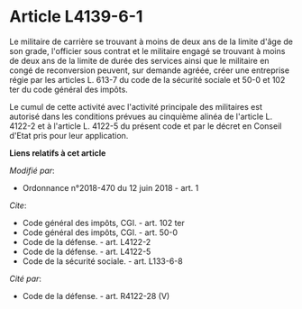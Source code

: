 # Article L4139-6-1

Le militaire de carrière se trouvant à moins de deux ans de la limite d'âge de son grade, l'officier sous contrat et le
militaire engagé se trouvant à moins de deux ans de la limite de durée des services ainsi que le militaire en congé de
reconversion peuvent, sur demande agréée, créer une entreprise régie par les articles      L. 613-7 du code de la sécurité
sociale et 50-0 et 102 ter du code général des impôts. 

Le cumul de cette activité avec l'activité principale des militaires est autorisé dans les conditions prévues au cinquième
alinéa de l'article L. 4122-2 et à l'article L. 4122-5 du présent code et par le décret en Conseil d'Etat pris pour leur
application.

**Liens relatifs à cet article**

_Modifié par_:

  - Ordonnance n°2018-470 du 12 juin 2018 - art. 1

_Cite_:

  - Code général des impôts, CGI. - art. 102 ter
  - Code général des impôts, CGI. - art. 50-0
  - Code de la défense. - art. L4122-2
  - Code de la défense. - art. L4122-5
  - Code de la sécurité sociale. - art. L133-6-8

_Cité par_:

  - Code de la défense. - art. R4122-28 (V)
